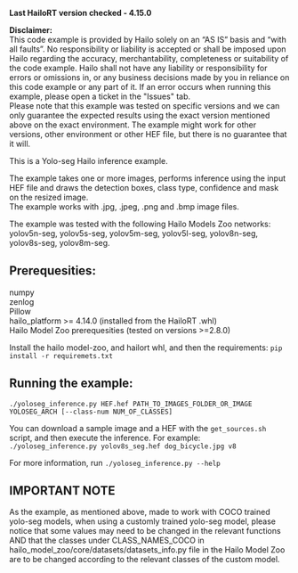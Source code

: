 **Last HailoRT version checked - 4.15.0**

**Disclaimer:** <br />
This code example is provided by Hailo solely on an “AS IS” basis and “with all faults”. No responsibility or liability is accepted or shall be imposed upon Hailo regarding the accuracy, merchantability, completeness or suitability of the code example. Hailo shall not have any liability or responsibility for errors or omissions in, or any business decisions made by you in reliance on this code example or any part of it. If an error occurs when running this example, please open a ticket in the "Issues" tab.<br />
Please note that this example was tested on specific versions and we can only guarantee the expected results using the exact version mentioned above on the exact environment. The example might work for other versions, other environment or other HEF file, but there is no guarantee that it will.


This is a Yolo-seg Hailo inference example.  

The example takes one or more images, performs inference using the input HEF file and draws the detection boxes, class type, confidence and mask on the resized image.  
The example works with .jpg, .jpeg, .png and .bmp image files.  

The example was tested with the following Hailo Models Zoo networks:  
yolov5n-seg, yolov5s-seg, yolov5m-seg, yolov5l-seg, yolov8n-seg, yolov8s-seg, yolov8m-seg.

## Prerequesities:
numpy  
zenlog  
Pillow  
hailo_platform >= 4.14.0 (installed from the HailoRT .whl)  
Hailo Model Zoo prerequesities (tested on versions >=2.8.0)

Install the hailo model-zoo, and hailort whl, and then the requirements:
`pip install -r requiremets.txt`


## Running the example:  
```./yoloseg_inference.py HEF.hef PATH_TO_IMAGES_FOLDER_OR_IMAGE YOLOSEG_ARCH [--class-num NUM_OF_CLASSES]```

You can download a sample image and a HEF with the `get_sources.sh` script, and then execute the inference.
For example:  
```./yoloseg_inference.py yolov8s_seg.hef dog_bicycle.jpg v8```

For more information, run ```./yoloseg_inference.py --help```   

## IMPORTANT NOTE
As the example, as mentioned above, made to work with COCO trained yolo-seg models, when using a customly trained yolo-seg model, please notice that some values may need to be changed in the relevant functions AND that the classes under CLASS_NAMES_COCO in hailo_model_zoo/core/datasets/datasets_info.py file in the Hailo Model Zoo are to be changed according to the relevant classes of the custom model.  
